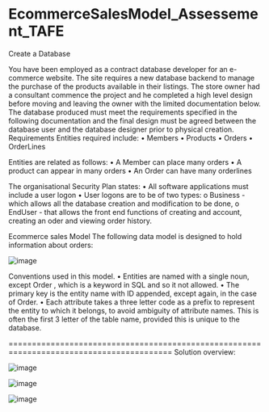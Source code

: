 # EcommerceSalesModel_Assessement_TAFE
Create a Database 

You have been employed as a contract database developer for an e-commerce website.  The site requires a new database backend to manage the purchase of the products available in their listings.  The store owner had a consultant commence the project and he completed a high level design before moving and leaving the owner with the limited documentation below.
The database produced must meet the requirements specified in the following documentation and the final design must be agreed between the database user and the database designer prior to physical creation.
Requirements
Entities required include:
•	Members
•	Products 
•	Orders
•	OrderLines

Entities are related as follows:
•	A Member can place many orders
•	A product can appear  in many orders
•	An Order can have many orderlines

The organisational Security Plan states:
•	All software applications must include a user logon
•	User logons are to be of  two types:
o	Business - which allows all the database creation and modification to be done,
o	EndUser  - that allows the front end functions  of creating and account, creating an oder and viewing order history.
 

Ecommerce  sales Model
The following data model is designed to hold information about orders:

![image](https://user-images.githubusercontent.com/37015468/140000539-1f6c07f5-a0b1-4fdc-8e64-f354b3f584be.png)
 
Conventions used in this model.
•	Entities are named with a single noun, except Order , which is a keyword in SQL and so it not allowed.
•	The primary key is the entity name with ID appended, except again, in the case of Order.
•	Each attribute takes a three letter code as a prefix to represent the entity to which it belongs, to avoid ambiguity of attribute names. This is often the first 3 letter of the table name, provided this is unique to the database.

=========================================================================================
Solution overview:

![image](https://user-images.githubusercontent.com/37015468/140001053-632fbc15-750a-4f7c-b163-be8e6aa0cb7d.png)

![image](https://user-images.githubusercontent.com/37015468/140001887-898308df-02b1-4052-8326-acede8c7b291.png)


![image](https://user-images.githubusercontent.com/37015468/140001678-6c032891-f583-4e46-868c-1e53167c4204.png)



